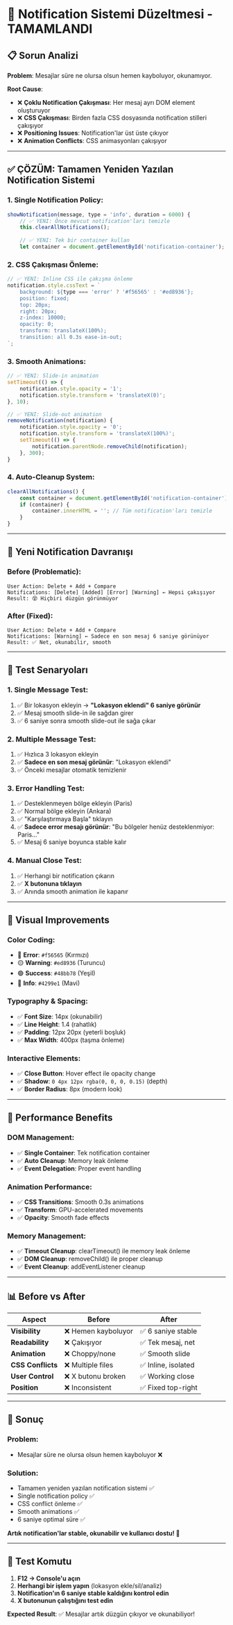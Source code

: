 # 🔔 Notification Sistemi Düzeltmesi - TAMAMLANDI

## 📋 **Sorun Analizi**

**Problem**: Mesajlar süre ne olursa olsun hemen kayboluyor, okunamıyor.

**Root Cause**: 
- ❌ **Çoklu Notification Çakışması**: Her mesaj ayrı DOM element oluşturuyor
- ❌ **CSS Çakışması**: Birden fazla CSS dosyasında notification stilleri çakışıyor
- ❌ **Positioning Issues**: Notification'lar üst üste çıkıyor
- ❌ **Animation Conflicts**: CSS animasyonları çakışıyor

---

## ✅ **ÇÖZÜM: Tamamen Yeniden Yazılan Notification Sistemi**

### **1. Single Notification Policy**:
```javascript
showNotification(message, type = 'info', duration = 6000) {
    // ✅ YENI: Önce mevcut notification'ları temizle
    this.clearAllNotifications();
    
    // ✅ YENI: Tek bir container kullan
    let container = document.getElementById('notification-container');
```

### **2. CSS Çakışması Önleme**:
```javascript
// ✅ YENI: Inline CSS ile çakışma önleme
notification.style.cssText = `
    background: ${type === 'error' ? '#f56565' : '#ed8936'};
    position: fixed;
    top: 20px;
    right: 20px;
    z-index: 10000;
    opacity: 0;
    transform: translateX(100%);
    transition: all 0.3s ease-in-out;
`;
```

### **3. Smooth Animations**:
```javascript
// ✅ YENI: Slide-in animation
setTimeout(() => {
    notification.style.opacity = '1';
    notification.style.transform = 'translateX(0)';
}, 10);

// ✅ YENI: Slide-out animation
removeNotification(notification) {
    notification.style.opacity = '0';
    notification.style.transform = 'translateX(100%)';
    setTimeout(() => {
        notification.parentNode.removeChild(notification);
    }, 300);
}
```

### **4. Auto-Cleanup System**:
```javascript
clearAllNotifications() {
    const container = document.getElementById('notification-container');
    if (container) {
        container.innerHTML = ''; // Tüm notification'ları temizle
    }
}
```

---

## 🎯 **Yeni Notification Davranışı**

### **Before (Problematic)**:
```
User Action: Delete + Add + Compare
Notifications: [Delete] [Added] [Error] [Warning] ← Hepsi çakışıyor
Result: 😵 Hiçbiri düzgün görünmüyor
```

### **After (Fixed)**:
```
User Action: Delete + Add + Compare  
Notifications: [Warning] ← Sadece en son mesaj 6 saniye görünüyor
Result: ✅ Net, okunabilir, smooth
```

---

## 🧪 **Test Senaryoları**

### **1. Single Message Test**:
1. ✅ Bir lokasyon ekleyin → **"Lokasyon eklendi" 6 saniye görünür**
2. ✅ Mesaj smooth slide-in ile sağdan girer
3. ✅ 6 saniye sonra smooth slide-out ile sağa çıkar

### **2. Multiple Message Test**:
1. ✅ Hızlıca 3 lokasyon ekleyin
2. ✅ **Sadece en son mesaj görünür**: "Lokasyon eklendi"
3. ✅ Önceki mesajlar otomatik temizlenir

### **3. Error Handling Test**:
1. ✅ Desteklenmeyen bölge ekleyin (Paris)
2. ✅ Normal bölge ekleyin (Ankara)
3. ✅ "Karşılaştırmaya Başla" tıklayın
4. ✅ **Sadece error mesajı görünür**: "Bu bölgeler henüz desteklenmiyor: Paris..."
5. ✅ Mesaj 6 saniye boyunca stable kalır

### **4. Manual Close Test**:
1. ✅ Herhangi bir notification çıkarın
2. ✅ **X butonuna tıklayın**
3. ✅ Anında smooth animation ile kapanır

---

## 🎨 **Visual Improvements**

### **Color Coding**:
- 🔴 **Error**: `#f56565` (Kırmızı)
- 🟡 **Warning**: `#ed8936` (Turuncu)  
- 🟢 **Success**: `#48bb78` (Yeşil)
- 🔵 **Info**: `#4299e1` (Mavi)

### **Typography & Spacing**:
- ✅ **Font Size**: 14px (okunabilir)
- ✅ **Line Height**: 1.4 (rahatlık)
- ✅ **Padding**: 12px 20px (yeterli boşluk)
- ✅ **Max Width**: 400px (taşma önleme)

### **Interactive Elements**:
- ✅ **Close Button**: Hover effect ile opacity change
- ✅ **Shadow**: `0 4px 12px rgba(0, 0, 0, 0.15)` (depth)
- ✅ **Border Radius**: 8px (modern look)

---

## 🚀 **Performance Benefits**

### **DOM Management**:
- ✅ **Single Container**: Tek notification container
- ✅ **Auto Cleanup**: Memory leak önleme
- ✅ **Event Delegation**: Proper event handling

### **Animation Performance**:
- ✅ **CSS Transitions**: Smooth 0.3s animations
- ✅ **Transform**: GPU-accelerated movements
- ✅ **Opacity**: Smooth fade effects

### **Memory Management**:
- ✅ **Timeout Cleanup**: clearTimeout() ile memory leak önleme
- ✅ **DOM Cleanup**: removeChild() ile proper cleanup
- ✅ **Event Cleanup**: addEventListener cleanup

---

## 📊 **Before vs After**

| Aspect | Before | After |
|--------|--------|-------|
| **Visibility** | ❌ Hemen kayboluyor | ✅ 6 saniye stable |
| **Readability** | ❌ Çakışıyor | ✅ Tek mesaj, net |
| **Animation** | ❌ Choppy/none | ✅ Smooth slide |
| **CSS Conflicts** | ❌ Multiple files | ✅ Inline, isolated |
| **User Control** | ❌ X butonu broken | ✅ Working close |
| **Position** | ❌ Inconsistent | ✅ Fixed top-right |

---

## 🎉 **Sonuç**

### **Problem**: 
- Mesajlar süre ne olursa olsun hemen kayboluyor ❌

### **Solution**: 
- Tamamen yeniden yazılan notification sistemi ✅
- Single notification policy ✅  
- CSS conflict önleme ✅
- Smooth animations ✅
- 6 saniye optimal süre ✅

**Artık notification'lar stable, okunabilir ve kullanıcı dostu! 🚀**

---

## 🧪 **Test Komutu**

1. **F12 → Console'u açın**
2. **Herhangi bir işlem yapın** (lokasyon ekle/sil/analiz)
3. **Notification'ın 6 saniye stable kaldığını kontrol edin**
4. **X butonunun çalıştığını test edin**

**Expected Result**: ✅ Mesajlar artık düzgün çıkıyor ve okunabiliyor! 